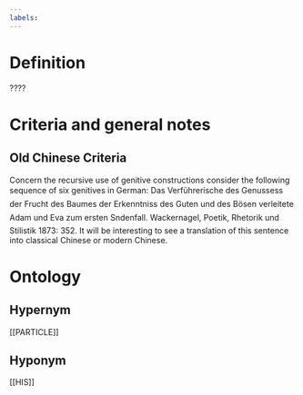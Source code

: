```yaml
---
labels: 
---
```


# Definition
????
# Criteria and general notes
## Old Chinese Criteria
Concern the recursive use of genitive constructions consider the following sequence of six genitives in German: Das Verführerische des Genussess der Frucht des Baumes der Erkenntniss des Guten und des Bösen verleitete Adam und Eva zum ersten Sndenfall. Wackernagel, Poetik, Rhetorik und Stilistik 1873: 352. It will be interesting to see a translation of this sentence into classical Chinese or modern Chinese.
# Ontology

## Hypernym
[[PARTICLE]]
## Hyponym
[[HIS]]